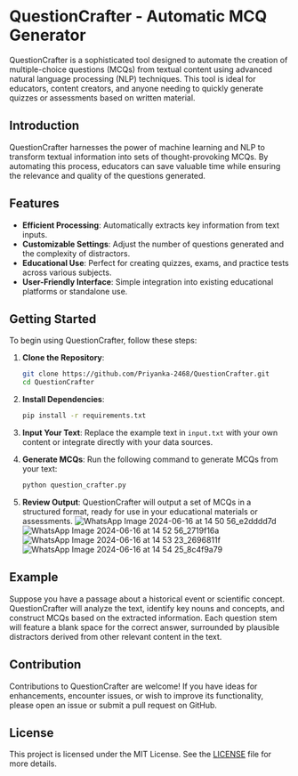 

# QuestionCrafter - Automatic MCQ Generator

QuestionCrafter is a sophisticated tool designed to automate the creation of multiple-choice questions (MCQs) from textual content using advanced natural language processing (NLP) techniques. This tool is ideal for educators, content creators, and anyone needing to quickly generate quizzes or assessments based on written material.

## Introduction

QuestionCrafter harnesses the power of machine learning and NLP to transform textual information into sets of thought-provoking MCQs. By automating this process, educators can save valuable time while ensuring the relevance and quality of the questions generated.

## Features

- **Efficient Processing**: Automatically extracts key information from text inputs.
- **Customizable Settings**: Adjust the number of questions generated and the complexity of distractors.
- **Educational Use**: Perfect for creating quizzes, exams, and practice tests across various subjects.
- **User-Friendly Interface**: Simple integration into existing educational platforms or standalone use.

## Getting Started

To begin using QuestionCrafter, follow these steps:

1. **Clone the Repository**:
   ```bash
   git clone https://github.com/Priyanka-2468/QuestionCrafter.git
   cd QuestionCrafter
   ```

2. **Install Dependencies**:
   ```bash
   pip install -r requirements.txt
   ```

3. **Input Your Text**:
   Replace the example text in `input.txt` with your own content or integrate directly with your data sources.

4. **Generate MCQs**:
   Run the following command to generate MCQs from your text:
   ```bash
   python question_crafter.py
   ```

5. **Review Output**:
   QuestionCrafter will output a set of MCQs in a structured format, ready for use in your educational materials or assessments.
![WhatsApp Image 2024-06-16 at 14 50 56_e2dddd7d](https://github.com/Priyanka-2468/QuestionCrafter/assets/103355189/ae72d908-ebf0-4731-a6c5-b3ae5406d997)
![WhatsApp Image 2024-06-16 at 14 52 56_2719f16a](https://github.com/Priyanka-2468/QuestionCrafter/assets/103355189/17f0136c-d545-430d-8dcc-5f8ec52da9d4)
![WhatsApp Image 2024-06-16 at 14 53 23_2696811f](https://github.com/Priyanka-2468/QuestionCrafter/assets/103355189/168f82eb-bb7a-4593-a82c-ef4c547d2c13)
![WhatsApp Image 2024-06-16 at 14 54 25_8c4f9a79](https://github.com/Priyanka-2468/QuestionCrafter/assets/103355189/9fdb6930-faea-4ace-8286-a909cda1ac20)





## Example

Suppose you have a passage about a historical event or scientific concept. QuestionCrafter will analyze the text, identify key nouns and concepts, and construct MCQs based on the extracted information. Each question stem will feature a blank space for the correct answer, surrounded by plausible distractors derived from other relevant content in the text.

## Contribution

Contributions to QuestionCrafter are welcome! If you have ideas for enhancements, encounter issues, or wish to improve its functionality, please open an issue or submit a pull request on GitHub.

## License

This project is licensed under the MIT License. See the [LICENSE](LICENSE) file for more details.



